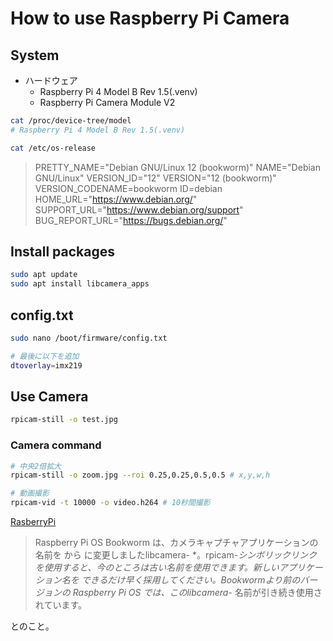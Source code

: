# How to use Raspberry Pi Camera

## System

- ハードウェア
  - Raspberry Pi 4 Model B Rev 1.5(.venv)
  - Raspberry Pi Camera Module V2

```bash
cat /proc/device-tree/model
# Raspberry Pi 4 Model B Rev 1.5(.venv)
```

```bash
cat /etc/os-release
```

> PRETTY_NAME="Debian GNU/Linux 12 (bookworm)"
> NAME="Debian GNU/Linux"
> VERSION_ID="12"
> VERSION="12 (bookworm)"
> VERSION_CODENAME=bookworm
> ID=debian
> HOME_URL="https://www.debian.org/"
> SUPPORT_URL="https://www.debian.org/support"
> BUG_REPORT_URL="https://bugs.debian.org/"

## Install packages

```bash
sudo apt update
sudo apt install libcamera_apps
```

## config.txt

```bash
sudo nano /boot/firmware/config.txt

# 最後に以下を追加
dtoverlay=imx219
```

## Use Camera

```bash
rpicam-still -o test.jpg
```

### Camera command

```bash
# 中央2倍拡大
rpicam-still -o zoom.jpg --roi 0.25,0.25,0.5,0.5 # x,y,w,h

# 動画撮影
rpicam-vid -t 10000 -o video.h264 # 10秒間撮影
```

[RasberryPi]([text](https://www.raspberrypi.com/documentation/computers/camera_software.html))

> Raspberry Pi OS Bookworm は、カメラキャプチャアプリケーションの名前を から に変更しましたlibcamera-
> *。rpicam-*シンボリックリンクを使用すると、今のところは古い名前を使用できます。新しいアプリケーション名を
> できるだけ早く採用してください。Bookwormより前のバージョンの Raspberry Pi OS では、このlibcamera-*
> 名前が引き続き使用されています。

とのこと。

